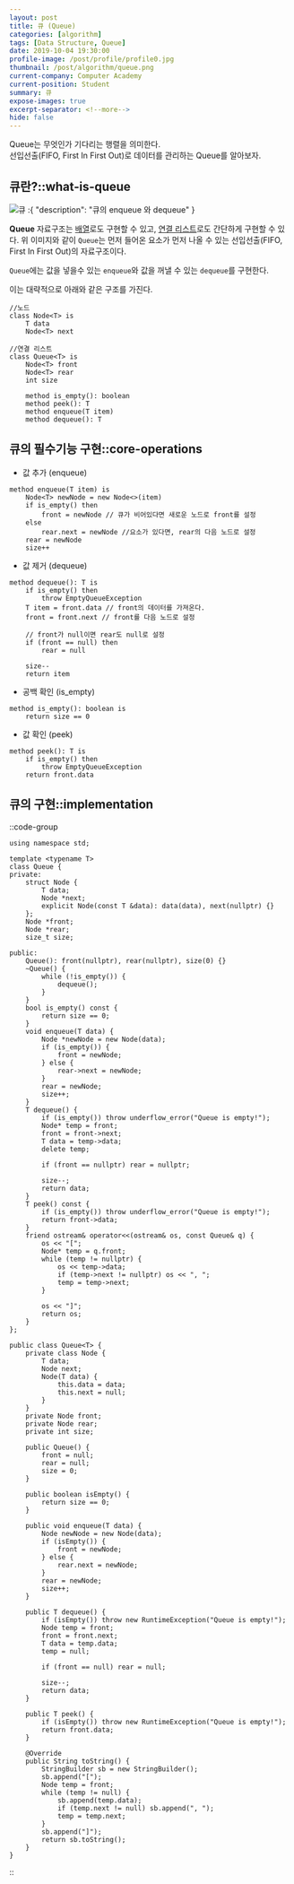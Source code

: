 ```yaml
---
layout: post
title: 큐 (Queue)
categories: [algorithm]
tags: [Data Structure, Queue]
date: 2019-10-04 19:30:00
profile-image: /post/profile/profile0.jpg
thumbnail: /post/algorithm/queue.png
current-company: Computer Academy
current-position: Student
summary: 큐
expose-images: true
excerpt-separator: <!--more-->
hide: false
---
```

Queue는 무엇인가 기다리는 행렬을 의미한다.  
선입선출(FIFO, First In First Out)로 데이터를 관리하는 Queue를 알아보자. 
<!--more-->

## 큐란?::what-is-queue

![큐](/post/algorithm/queue.png)
:{ "description": "큐의 enqueue 와 dequeue" }

**Queue** 자료구조는 [배열](/docs/algorithm/array)로도 구현할 수 있고, [연결 리스트](/docs/algorithm/linked-list)로도 간단하게 구현할 수 있다.
위 이미지와 같이 `Queue`는 먼저 들어온 요소가 먼저 나올 수 있는 선입선출(FIFO, First In First Out)의 자료구조이다.

`Queue`에는 값을 넣을수 있는 `enqueue`와 값을 꺼낼 수 있는 `dequeue`를 구현한다.

이는 대략적으로 아래와 같은 구조를 가진다.

```text
//노드
class Node<T> is
    T data
    Node<T> next
    
//연결 리스트
class Queue<T> is
    Node<T> front
    Node<T> rear
    int size
    
    method is_empty(): boolean
    method peek(): T
    method enqueue(T item)
    method dequeue(): T
```


## 큐의 필수기능 구현::core-operations

* 값 추가 (enqueue)

```text
method enqueue(T item) is
    Node<T> newNode = new Node<>(item)
    if is_empty() then
        front = newNode // 큐가 비어있다면 새로운 노드로 front를 설정
    else
        rear.next = newNode //요소가 있다면, rear의 다음 노드로 설정
    rear = newNode
    size++
```

* 값 제거 (dequeue)

```text
method dequeue(): T is
    if is_empty() then
        throw EmptyQueueException
    T item = front.data // front의 데이터를 가져온다.
    front = front.next // front를 다음 노드로 설정
    
    // front가 null이면 rear도 null로 설정
    if (front == null) then
        rear = null
    
    size--
    return item
```

* 공백 확인 (is_empty)

```text
method is_empty(): boolean is
    return size == 0
```

* 값 확인 (peek)

```text
method peek(): T is
    if is_empty() then
        throw EmptyQueueException
    return front.data
```

## 큐의 구현::implementation

::code-group
```cpp::c++
using namespace std;

template <typename T>
class Queue {
private:
    struct Node {
        T data;
        Node *next;
        explicit Node(const T &data): data(data), next(nullptr) {}
    };  
    Node *front;
    Node *rear;
    size_t size;

public:
    Queue(): front(nullptr), rear(nullptr), size(0) {}
    ~Queue() {
        while (!is_empty()) {
            dequeue();
        }
    }
    bool is_empty() const {
        return size == 0;
    }
    void enqueue(T data) {
        Node *newNode = new Node(data);
        if (is_empty()) {
            front = newNode;
        } else {
            rear->next = newNode;
        }
        rear = newNode;
        size++;
    }
    T dequeue() {
        if (is_empty()) throw underflow_error("Queue is empty!");
        Node* temp = front;
        front = front->next;
        T data = temp->data;
        delete temp;

        if (front == nullptr) rear = nullptr;

        size--;
        return data;
    }
    T peek() const {
        if (is_empty()) throw underflow_error("Queue is empty!");
        return front->data;
    }
    friend ostream& operator<<(ostream& os, const Queue& q) {
        os << "[";
        Node* temp = q.front;
        while (temp != nullptr) {
            os << temp->data;
            if (temp->next != nullptr) os << ", ";
            temp = temp->next;
        }

        os << "]";
        return os;
    }
};
```
```java::java
public class Queue<T> {
    private class Node {
        T data;
        Node next;
        Node(T data) {
            this.data = data;
            this.next = null;
        }
    }
    private Node front;
    private Node rear;
    private int size;

    public Queue() {
        front = null;
        rear = null;
        size = 0;
    }

    public boolean isEmpty() {
        return size == 0;
    }

    public void enqueue(T data) {
        Node newNode = new Node(data);
        if (isEmpty()) {
            front = newNode;
        } else {
            rear.next = newNode;
        }
        rear = newNode;
        size++;
    }

    public T dequeue() {
        if (isEmpty()) throw new RuntimeException("Queue is empty!");
        Node temp = front;
        front = front.next;
        T data = temp.data;
        temp = null;

        if (front == null) rear = null;

        size--;
        return data;
    }

    public T peek() {
        if (isEmpty()) throw new RuntimeException("Queue is empty!");
        return front.data;
    }

    @Override
    public String toString() {
        StringBuilder sb = new StringBuilder();
        sb.append("[");
        Node temp = front;
        while (temp != null) {
            sb.append(temp.data);
            if (temp.next != null) sb.append(", ");
            temp = temp.next;
        }
        sb.append("]");
        return sb.toString();
    }
}    
```
::

